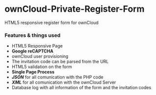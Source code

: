 # ownCloud-Private-Register-Form
HTML5 responsive register form for ownCloud

### Features & things used ###
* HTML5 Responsive Page
* **Google reCAPTCHA**
* ownCloud user provisioning
* The invitation code can be parsed from the URL
* HTML5 validation on the form
* **Single Page Process**
* ***JSON*** for all comunication with the PHP code
* ***XML*** for all comunication with the ownCloud Server
* Database log with all information of the form and the invitation codes
